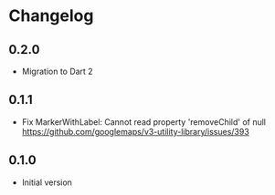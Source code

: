 # Changelog

## 0.2.0
 - Migration to Dart 2

## 0.1.1

- Fix MarkerWithLabel: Cannot read property 'removeChild' of null
https://github.com/googlemaps/v3-utility-library/issues/393

## 0.1.0

- Initial version

